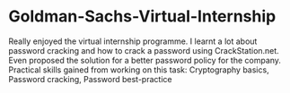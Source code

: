 # Goldman-Sachs-Virtual-Internship
Really enjoyed the virtual internship programme. I learnt a lot about password cracking and how to crack a password using CrackStation.net.
Even proposed the solution for a better password policy for the company.
Practical skills gained from working on this task:
Cryptography basics, 
Password cracking, 
Password best-practice

